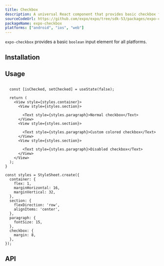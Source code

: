 ```yaml
---
title: Checkbox
description: A universal React component that provides basic checkbox functionality.
sourceCodeUrl: https://github.com/expo/expo/tree/sdk-53/packages/expo-checkbox
packageName: expo-checkbox
platforms: ["android", "ios", "web"]
---
```


`expo-checkbox` provides a basic `boolean` input element for all platforms.

## Installation

## Usage

```tsx

  const [isChecked, setChecked] = useState(false);

  return (
    <View style={styles.container}>
      <View style={styles.section}>
        
        <Text style={styles.paragraph}>Normal checkbox</Text>
      </View>
      <View style={styles.section}>
        
        <Text style={styles.paragraph}>Custom colored checkbox</Text>
      </View>
      <View style={styles.section}>
        
        <Text style={styles.paragraph}>Disabled checkbox</Text>
      </View>
    </View>
  );
}

const styles = StyleSheet.create({
  container: {
    flex: 1,
    marginHorizontal: 16,
    marginVertical: 32,
  },
  section: {
    flexDirection: 'row',
    alignItems: 'center',
  },
  paragraph: {
    fontSize: 15,
  },
  checkbox: {
    margin: 8,
  },
});
```

## API

```js

```